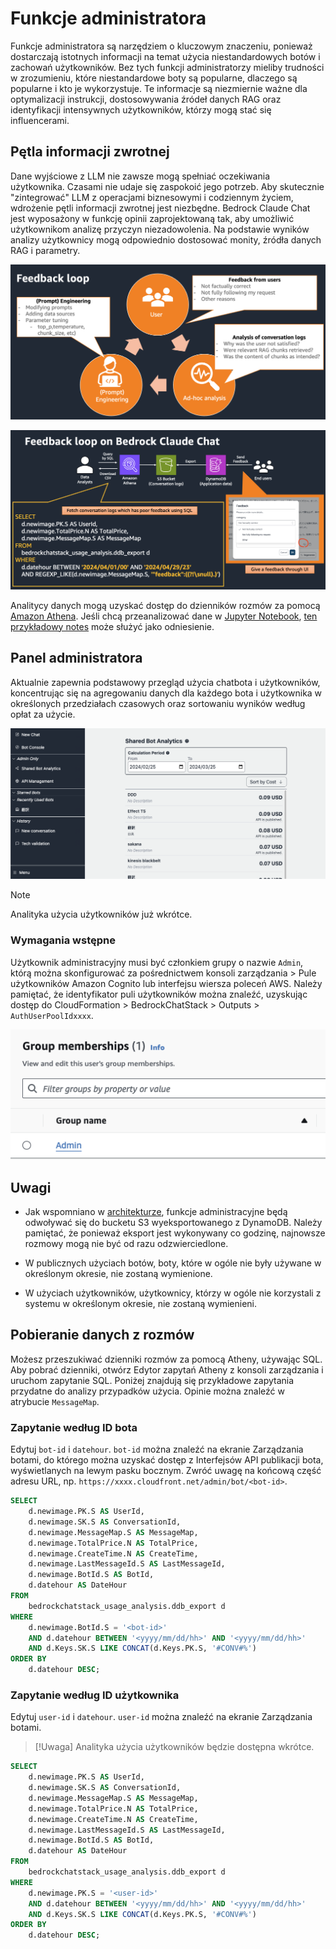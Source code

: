 # Funkcje administratora

Funkcje administratora są narzędziem o kluczowym znaczeniu, ponieważ dostarczają istotnych informacji na temat użycia niestandardowych botów i zachowań użytkowników. Bez tych funkcji administratorzy mieliby trudności w zrozumieniu, które niestandardowe boty są popularne, dlaczego są popularne i kto je wykorzystuje. Te informacje są niezmiernie ważne dla optymalizacji instrukcji, dostosowywania źródeł danych RAG oraz identyfikacji intensywnych użytkowników, którzy mogą stać się influencerami.

## Pętla informacji zwrotnej

Dane wyjściowe z LLM nie zawsze mogą spełniać oczekiwania użytkownika. Czasami nie udaje się zaspokoić jego potrzeb. Aby skutecznie "zintegrować" LLM z operacjami biznesowymi i codziennym życiem, wdrożenie pętli informacji zwrotnej jest niezbędne. Bedrock Claude Chat jest wyposażony w funkcję opinii zaprojektowaną tak, aby umożliwić użytkownikom analizę przyczyn niezadowolenia. Na podstawie wyników analizy użytkownicy mogą odpowiednio dostosować monity, źródła danych RAG i parametry.

![](./imgs/feedback_loop.png)

![](./imgs/feedback-using-claude-chat.png)

Analitycy danych mogą uzyskać dostęp do dzienników rozmów za pomocą [Amazon Athena](https://aws.amazon.com/jp/athena/). Jeśli chcą przeanalizować dane w [Jupyter Notebook](https://jupyter.org/), [ten przykładowy notes](../examples/notebooks/feedback_analysis_example.ipynb) może służyć jako odniesienie.

## Panel administratora

Aktualnie zapewnia podstawowy przegląd użycia chatbota i użytkowników, koncentrując się na agregowaniu danych dla każdego bota i użytkownika w określonych przedziałach czasowych oraz sortowaniu wyników według opłat za użycie.

![](./imgs/admin_bot_analytics.png)

> [!Note]
> Analityka użycia użytkowników już wkrótce.

### Wymagania wstępne

Użytkownik administracyjny musi być członkiem grupy o nazwie `Admin`, którą można skonfigurować za pośrednictwem konsoli zarządzania > Pule użytkowników Amazon Cognito lub interfejsu wiersza poleceń AWS. Należy pamiętać, że identyfikator puli użytkowników można znaleźć, uzyskując dostęp do CloudFormation > BedrockChatStack > Outputs > `AuthUserPoolIdxxxx`.

![](./imgs/group_membership_admin.png)

## Uwagi

- Jak wspomniano w [architekturze](../README.md#architecture), funkcje administracyjne będą odwoływać się do bucketu S3 wyeksportowanego z DynamoDB. Należy pamiętać, że ponieważ eksport jest wykonywany co godzinę, najnowsze rozmowy mogą nie być od razu odzwierciedlone.

- W publicznych użyciach botów, boty, które w ogóle nie były używane w określonym okresie, nie zostaną wymienione.

- W użyciach użytkowników, użytkownicy, którzy w ogóle nie korzystali z systemu w określonym okresie, nie zostaną wymienieni.

## Pobieranie danych z rozmów

Możesz przeszukiwać dzienniki rozmów za pomocą Atheny, używając SQL. Aby pobrać dzienniki, otwórz Edytor zapytań Atheny z konsoli zarządzania i uruchom zapytanie SQL. Poniżej znajdują się przykładowe zapytania przydatne do analizy przypadków użycia. Opinie można znaleźć w atrybucie `MessageMap`.

### Zapytanie według ID bota

Edytuj `bot-id` i `datehour`. `bot-id` można znaleźć na ekranie Zarządzania botami, do którego można uzyskać dostęp z Interfejsów API publikacji bota, wyświetlanych na lewym pasku bocznym. Zwróć uwagę na końcową część adresu URL, np. `https://xxxx.cloudfront.net/admin/bot/<bot-id>`.

```sql
SELECT
    d.newimage.PK.S AS UserId,
    d.newimage.SK.S AS ConversationId,
    d.newimage.MessageMap.S AS MessageMap,
    d.newimage.TotalPrice.N AS TotalPrice,
    d.newimage.CreateTime.N AS CreateTime,
    d.newimage.LastMessageId.S AS LastMessageId,
    d.newimage.BotId.S AS BotId,
    d.datehour AS DateHour
FROM
    bedrockchatstack_usage_analysis.ddb_export d
WHERE
    d.newimage.BotId.S = '<bot-id>'
    AND d.datehour BETWEEN '<yyyy/mm/dd/hh>' AND '<yyyy/mm/dd/hh>'
    AND d.Keys.SK.S LIKE CONCAT(d.Keys.PK.S, '#CONV#%')
ORDER BY
    d.datehour DESC;
```

### Zapytanie według ID użytkownika

Edytuj `user-id` i `datehour`. `user-id` można znaleźć na ekranie Zarządzania botami.

> [!Uwaga]
> Analityka użycia użytkowników będzie dostępna wkrótce.

```sql
SELECT
    d.newimage.PK.S AS UserId,
    d.newimage.SK.S AS ConversationId,
    d.newimage.MessageMap.S AS MessageMap,
    d.newimage.TotalPrice.N AS TotalPrice,
    d.newimage.CreateTime.N AS CreateTime,
    d.newimage.LastMessageId.S AS LastMessageId,
    d.newimage.BotId.S AS BotId,
    d.datehour AS DateHour
FROM
    bedrockchatstack_usage_analysis.ddb_export d
WHERE
    d.newimage.PK.S = '<user-id>'
    AND d.datehour BETWEEN '<yyyy/mm/dd/hh>' AND '<yyyy/mm/dd/hh>'
    AND d.Keys.SK.S LIKE CONCAT(d.Keys.PK.S, '#CONV#%')
ORDER BY
    d.datehour DESC;
```